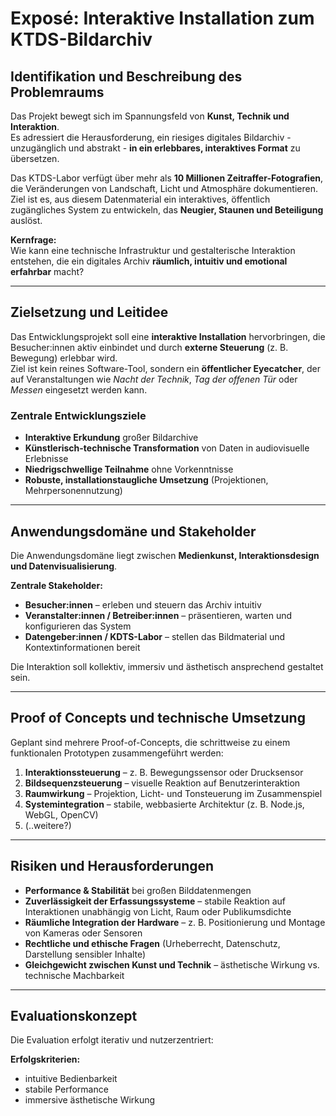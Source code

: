 # Exposé: Interaktive Installation zum KTDS-Bildarchiv

## Identifikation und Beschreibung des Problemraums
Das Projekt bewegt sich im Spannungsfeld von **Kunst, Technik und Interaktion**.  
Es adressiert die Herausforderung, ein riesiges digitales Bildarchiv - unzugänglich und abstrakt - **in ein erlebbares, interaktives Format** zu übersetzen.  

Das KTDS-Labor verfügt über mehr als **10 Millionen Zeitraffer-Fotografien**, die Veränderungen von Landschaft, Licht und Atmosphäre dokumentieren.  
Ziel ist es, aus diesem Datenmaterial ein interaktives, öffentlich zugängliches System zu entwickeln, das **Neugier, Staunen und Beteiligung** auslöst.  

**Kernfrage:**  
Wie kann eine technische Infrastruktur und gestalterische Interaktion entstehen, die ein digitales Archiv **räumlich, intuitiv und emotional erfahrbar** macht?

---

## Zielsetzung und Leitidee
Das Entwicklungsprojekt soll eine **interaktive Installation** hervorbringen, die Besucher:innen aktiv einbindet und durch **externe Steuerung** (z. B. Bewegung) erlebbar wird.  
Ziel ist kein reines Software-Tool, sondern ein **öffentlicher Eyecatcher**, der auf Veranstaltungen wie *Nacht der Technik*, *Tag der offenen Tür* oder *Messen* eingesetzt werden kann.  

### Zentrale Entwicklungsziele
- **Interaktive Erkundung** großer Bildarchive  
- **Künstlerisch-technische Transformation** von Daten in audiovisuelle Erlebnisse  
- **Niedrigschwellige Teilnahme** ohne Vorkenntnisse  
- **Robuste, installationstaugliche Umsetzung** (Projektionen, Mehrpersonennutzung)  

---

## Anwendungsdomäne und Stakeholder
Die Anwendungsdomäne liegt zwischen **Medienkunst, Interaktionsdesign und Datenvisualisierung**.  

**Zentrale Stakeholder:**
- **Besucher:innen** – erleben und steuern das Archiv intuitiv  
- **Veranstalter:innen / Betreiber:innen** – präsentieren, warten und konfigurieren das System  
- **Datengeber:innen / KDTS-Labor** – stellen das Bildmaterial und Kontextinformationen bereit  

Die Interaktion soll kollektiv, immersiv und ästhetisch ansprechend gestaltet sein.  

---

## Proof of Concepts und technische Umsetzung
Geplant sind mehrere Proof-of-Concepts, die schrittweise zu einem funktionalen Prototypen zusammengeführt werden:

1. **Interaktionssteuerung** – z. B. Bewegungssensor oder Drucksensor  
2. **Bildsequenzsteuerung** – visuelle Reaktion auf Benutzerinteraktion  
3. **Raumwirkung** – Projektion, Licht- und Tonsteuerung im Zusammenspiel  
4. **Systemintegration** – stabile, webbasierte Architektur (z. B. Node.js, WebGL, OpenCV)  
5. (..weitere?)

---

## Risiken und Herausforderungen
- **Performance & Stabilität** bei großen Bilddatenmengen  
- **Zuverlässigkeit der Erfassungssysteme** – stabile Reaktion auf Interaktionen unabhängig von Licht, Raum oder Publikumsdichte 
- **Räumliche Integration der Hardware** – z. B. Positionierung und Montage von Kameras oder Sensoren 
- **Rechtliche und ethische Fragen** (Urheberrecht, Datenschutz, Darstellung sensibler Inhalte)  
- **Gleichgewicht zwischen Kunst und Technik** – ästhetische Wirkung vs. technische Machbarkeit  

---

## Evaluationskonzept
Die Evaluation erfolgt iterativ und nutzerzentriert:  

**Erfolgskriterien:**
- intuitive Bedienbarkeit  
- stabile Performance  
- immersive ästhetische Wirkung
